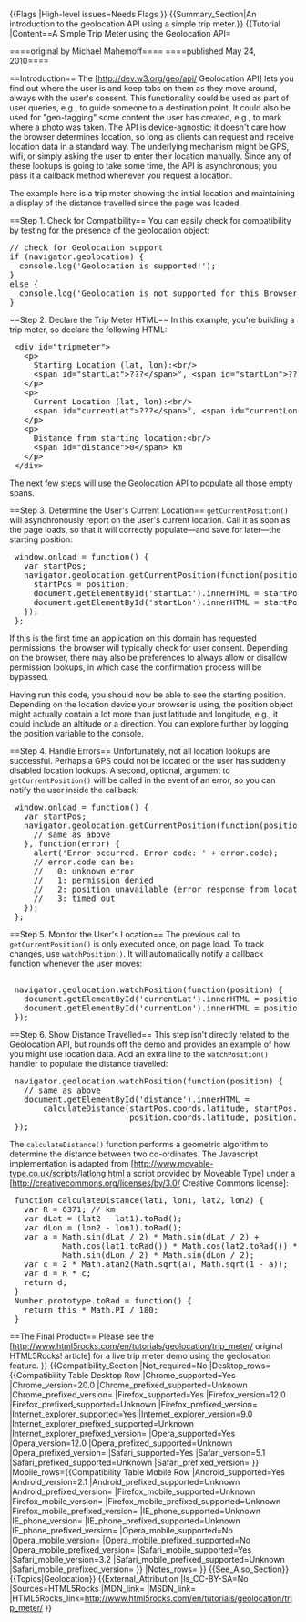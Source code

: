{{Flags
|High-level issues=Needs Flags
}}
{{Summary_Section|An introduction to the geolocation API using a simple trip meter.}}
{{Tutorial
|Content==A Simple Trip Meter using the Geolocation API=

====original by Michael Mahemoff====
====published May 24, 2010====

==Introduction==
The [http://dev.w3.org/geo/api/ Geolocation API] lets you find out where the user is and keep tabs on them as they move around, always with the user's consent. This functionality could be used as part of user queries, e.g., to guide someone to a destination point. It could also be used for "geo-tagging" some content the user has created, e.g., to mark where a photo was taken. The API is device-agnostic; it doesn't care how the browser determines location, so long as clients can request and receive location data in a standard way. The underlying mechanism might be GPS, wifi, or simply asking the user to enter their location manually. Since any of these lookups is going to take some time, the API is asynchronous; you pass it a callback method whenever you request a location.

The example here is a trip meter showing the initial location and maintaining a display of the distance travelled since the page was loaded.

==Step 1. Check for Compatibility==
You can easily check for compatibility by testing for the presence of the geolocation object:

<pre>
// check for Geolocation support
if (navigator.geolocation) {
  console.log('Geolocation is supported!');
}
else {
  console.log('Geolocation is not supported for this Browser/OS version yet.');
}</pre>

==Step 2. Declare the Trip Meter HTML==
In this example, you're building a trip meter, so declare the following HTML:

<pre>
 &lt;div id="tripmeter"&gt;
   &lt;p&gt;
     Starting Location (lat, lon):&lt;br/&gt;
     &lt;span id="startLat"&gt;???&lt;/span&gt;°, &lt;span id="startLon"&gt;???&lt;/span&gt;°
   &lt;/p&gt;
   &lt;p&gt;
     Current Location (lat, lon):&lt;br/&gt;
     &lt;span id="currentLat"&gt;???&lt;/span&gt;°, &lt;span id="currentLon"&gt;???&lt;/span&gt;°
   &lt;/p&gt;
   &lt;p&gt;
     Distance from starting location:&lt;br/&gt;
     &lt;span id="distance"&gt;0&lt;/span&gt; km
   &lt;/p&gt;
 &lt;/div&gt;
</pre>

The next few steps will use the Geolocation API to populate all those empty spans.

==Step 3. Determine the User's Current Location==
<code>getCurrentPosition()</code> will asynchronously report on the user's current location. Call it as soon as the page loads, so that it will correctly populate&mdash;and save for later&mdash;the starting position:

<pre>
 window.onload = function() {
   var startPos;
   navigator.geolocation.getCurrentPosition(function(position) {
     startPos = position;
     document.getElementById('startLat').innerHTML = startPos.coords.latitude;
     document.getElementById('startLon').innerHTML = startPos.coords.longitude;
   });
 };
</pre>

If this is the first time an application on this domain has requested permissions, the browser will typically check for user consent. Depending on the browser, there may also be preferences to always allow or disallow permission lookups, in which case the confirmation process will be bypassed.

Having run this code, you should now be able to see the starting position. Depending on the location device your browser is using, the position object might actually contain a lot more than just latitude and longitude, e.g., it could include an altitude or a direction. You can explore further by logging the position variable to the console.

==Step 4. Handle Errors==
Unfortunately, not all location lookups are successful. Perhaps a GPS could not be located or the user has suddenly disabled location lookups. A second, optional, argument to <code>getCurrentPosition()</code> will be called in the event of an error, so you can notify the user inside the callback:

<pre>
 window.onload = function() {
   var startPos;
   navigator.geolocation.getCurrentPosition(function(position) {
     // same as above
   }, function(error) {
     alert('Error occurred. Error code: ' + error.code);
     // error.code can be:
     //   0: unknown error
     //   1: permission denied
     //   2: position unavailable (error response from locaton provider)
     //   3: timed out
   });
 };
</pre>

==Step 5. Monitor the User's Location==
The previous call to <code>getCurrentPosition()</code> is only executed once, on page load. To track changes, use <code>watchPosition()</code>. It will automatically notify a callback function whenever the user moves:

<pre> 
 navigator.geolocation.watchPosition(function(position) {
   document.getElementById('currentLat').innerHTML = position.coords.latitude;
   document.getElementById('currentLon').innerHTML = position.coords.longitude;
 });
</pre>

==Step 6. Show Distance Travelled==
This step isn't directly related to the Geolocation API, but rounds off the demo and provides an example of how you might use location data. Add an extra line to the <code>watchPosition()</code> handler to populate the distance travelled:

<pre>
 navigator.geolocation.watchPosition(function(position) {
   // same as above
   document.getElementById('distance').innerHTML =
       calculateDistance(startPos.coords.latitude, startPos.coords.longitude,
                         position.coords.latitude, position.coords.longitude);
 });
</pre>

The <code>calculateDistance()</code> function performs a geometric algorithm to determine the distance between two co-ordinates. The Javascript implementation is adapted from [http://www.movable-type.co.uk/scripts/latlong.html a script provided by Moveable Type] under a [http://creativecommons.org/licenses/by/3.0/ Creative Commons license]<nowiki>:</nowiki>

<pre>
 function calculateDistance(lat1, lon1, lat2, lon2) {
   var R = 6371; // km
   var dLat = (lat2 - lat1).toRad();
   var dLon = (lon2 - lon1).toRad(); 
   var a = Math.sin(dLat / 2) * Math.sin(dLat / 2) +
           Math.cos(lat1.toRad()) * Math.cos(lat2.toRad()) * 
           Math.sin(dLon / 2) * Math.sin(dLon / 2); 
   var c = 2 * Math.atan2(Math.sqrt(a), Math.sqrt(1 - a)); 
   var d = R * c;
   return d;
 }
 Number.prototype.toRad = function() {
   return this * Math.PI / 180;
 }
</pre>

==The Final Product==
Please see the [http://www.html5rocks.com/en/tutorials/geolocation/trip_meter/ original HTML5Rocks! article] for a live trip meter demo using the geolocation feature.
}}
{{Compatibility_Section
|Not_required=No
|Desktop_rows={{Compatibility Table Desktop Row
|Chrome_supported=Yes
|Chrome_version=20.0
|Chrome_prefixed_supported=Unknown
|Chrome_prefixed_version=
|Firefox_supported=Yes
|Firefox_version=12.0
|Firefox_prefixed_supported=Unknown
|Firefox_prefixed_version=
|Internet_explorer_supported=Yes
|Internet_explorer_version=9.0
|Internet_explorer_prefixed_supported=Unknown
|Internet_explorer_prefixed_version=
|Opera_supported=Yes
|Opera_version=12.0
|Opera_prefixed_supported=Unknown
|Opera_prefixed_version=
|Safari_supported=Yes
|Safari_version=5.1
|Safari_prefixed_supported=Unknown
|Safari_prefixed_version=
}}
|Mobile_rows={{Compatibility Table Mobile Row
|Android_supported=Yes
|Android_version=2.1
|Android_prefixed_supported=Unknown
|Android_prefixed_version=
|Firefox_mobile_supported=Unknown
|Firefox_mobile_version=
|Firefox_mobile_prefixed_supported=Unknown
|Firefox_mobile_prefixed_version=
|IE_phone_supported=Unknown
|IE_phone_version=
|IE_phone_prefixed_supported=Unknown
|IE_phone_prefixed_version=
|Opera_mobile_supported=No
|Opera_mobile_version=
|Opera_mobile_prefixed_supported=No
|Opera_mobile_prefixed_version=
|Safari_mobile_supported=Yes
|Safari_mobile_version=3.2
|Safari_mobile_prefixed_supported=Unknown
|Safari_mobile_prefixed_version=
}}
|Notes_rows=
}}
{{See_Also_Section}}
{{Topics|Geolocation}}
{{External_Attribution
|Is_CC-BY-SA=No
|Sources=HTML5Rocks
|MDN_link=
|MSDN_link=
|HTML5Rocks_link=http://www.html5rocks.com/en/tutorials/geolocation/trip_meter/
}}